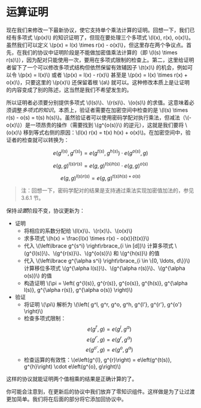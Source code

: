 # 运算证明

现在我们来修改一下最新协议，使它支持单个乘法计算的证明。回想一下，我们已经有多项式 \\(p(x)\\) 的知识证明了，但现在要处理三个多项式 \\(l(x), r(x), o(x)\\)。虽然我们可以定义 \\(p(x) = l(x) \times r(x) - o(x)\\)，但这里存在两个争议点。首先，在我们的协议中证明阶段是不能做加密值乘法计算的（即 \\(l(s) \times r(s)\\)），因为配对只能使用一次，要用在多项式限制的检查上。第二，这里给证明者留下了一个可以修改多项式结构但依然保留有效辅因子 \\(t(x)\\) 的机会，例如可以令 \\(p(x) = l(x)\\) 或者 \\(p(x) = l(x) - r(x)\\) 甚至是 \\(p(x) = l(x) \times r(x) + o(x)\\)，只要这里的 \\(p(x)\\) 还保留着根 \\(a\\) 就可以。这种修改本质上是让证明的内容变成了别的陈述，这当然是我们不希望发生的。

所以证明者必须要分别提供多项式 \\(l(s)\\)、\\(r(s)\\)、\\(o(s)\\) 的求值。这意味着必须调整*多项式的知识*。本质上，验证者需要在加密空间中检查的是 \\(l(s) \times r(s) - o(s) = t(s) h(s)\\)。虽然验证者可以使用密码学配对执行乘法，但减法（\\(-o(x)\\)）是一项昂贵的操作（需要找到 \\(g^{o(s)}\\) 的逆元），这就是我们要将 \\(o(x)\\) 移到等式右侧的原因：\\(l(x) r(x) = t(x) h(x) + o(x)\\)。在加密空间中，验证者的检查就可以转换为：

$$e\left(g^{l(s)}, g^{r(s)}\right) = e\left(g^{t(s)}, g^{h(s)}\right) \cdot e\left(g^{o(s)}, g\right)$$

$$e(g, g)^{l(s) r(s)} = e(g,g)^{t(s)h(s)} \cdot e(g,g)^{o(s)}$$

$$e(g, g)^{l(s) r(s)} = e(g,g)^{t(s)h(s) + o(s)}$$

> 注：回想一下，密码学配对的结果是支持通过乘法实现加密值加法的，参见 3.6.1 节。

保持*设置*阶段不变，协议更新为：

* 证明
  * 将相应的系数分配给 \\(l(x)\\)、\\(r(x)\\)、\\(o(x)\\)
  * 求多项式 \\(h(x) = \frac{l(x) \times r(x) - o(x)}{t(x)}\\)
  * 代入 \\(\left\lbrace g^{s^i} \right\rbrace_{i \in [d]}\\) 计算多项式 \\(g^{l(s)}\\)、\\(g^{r(s)}\\)、\\(g^{o(s)}\\) 和 \\(g^{h(s)}\\) 的值
  * 代入 \\(\left\lbrace g^{\alpha s^i} \right\rbrace_{i \in \\{0, \ldots, d\\}}\\) 计算移位多项式 \\(g^{\alpha l(s)}\\)、\\(g^{\alpha r(s)}\\)、\\(g^{\alpha o(s)}\\) 的值
  * 构造证明 \\(\pi = \left( g^{l(s)}, g^{r(s)}, g^{o(s)}, g^{h(s)}, g^{\alpha l(s)}, g^{\alpha r(s)}, g^{\alpha o(s)} \right)\\)
* 验证
  * 将证明 \\(\pi\\) 解析为 \\(\left( g^l, g^r, g^o, g^h, g^{l'}, g^{r'}, g^{o'} \right)\\)
  * 检查多项式限制：
    $$e(g^{l'}, g) = e(g^{l}, g^\alpha)$$
    $$e(g^{r'}, g) = e(g^{r}, g^\alpha)$$
    $$e(g^{o'}, g) = e(g^{o}, g^\alpha)$$
  * 检查运算的有效性：\\(e\left(g^{l}, g^{r}\right) = e\left(g^{t(s)}, g^{h}\right) \cdot e\left(g^{o}, g\right)\\)

这样的协议就能证明两个值相乘的结果是正确计算的了。

你可能会注意到，在更新后的协议中我们放弃了零知识组件。这样做是为了让过渡更加简单。我们将在后面的部分将它添加回协议中。
